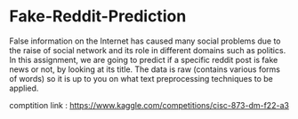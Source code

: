 # Fake-Reddit-Prediction

False information on the Internet has caused many social problems due to the raise of social network and its role in different domains such as politics. In this assignment, we are going to predict if a specific reddit post is fake news or not, by looking at its title. The data is raw (contains various forms of words) so it is up to you on what text preprocessing techniques to be applied.

comptition link : https://www.kaggle.com/competitions/cisc-873-dm-f22-a3
